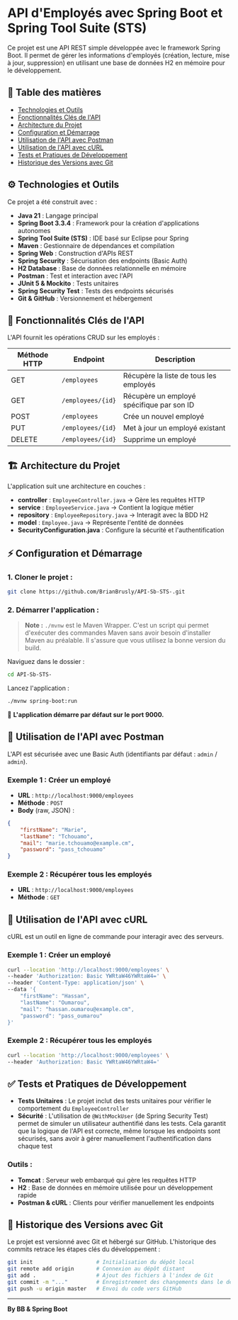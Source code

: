 # API d'Employés avec Spring Boot et Spring Tool Suite (STS)

Ce projet est une API REST simple développée avec le framework Spring Boot. Il permet de gérer les informations d'employés (création, lecture, mise à jour, suppression) en utilisant une base de données H2 en mémoire pour le développement.

## 📑 Table des matières

- [Technologies et Outils](#️-technologies-et-outils)
- [Fonctionnalités Clés de l'API](#-fonctionnalités-clés-de-lapi)
- [Architecture du Projet](#️-architecture-du-projet)
- [Configuration et Démarrage](#-configuration-et-démarrage)
- [Utilisation de l'API avec Postman](#-utilisation-de-lapi-avec-postman)
- [Utilisation de l'API avec cURL](#-utilisation-de-lapi-avec-curl)
- [Tests et Pratiques de Développement](#-tests-et-pratiques-de-développement)
- [Historique des Versions avec Git](#-historique-des-versions-avec-git)

## ⚙️ Technologies et Outils

Ce projet a été construit avec :

- **Java 21** : Langage principal
- **Spring Boot 3.3.4** : Framework pour la création d'applications autonomes
- **Spring Tool Suite (STS)** : IDE basé sur Eclipse pour Spring
- **Maven** : Gestionnaire de dépendances et compilation
- **Spring Web** : Construction d'APIs REST
- **Spring Security** : Sécurisation des endpoints (Basic Auth)
- **H2 Database** : Base de données relationnelle en mémoire
- **Postman** : Test et interaction avec l'API
- **JUnit 5 & Mockito** : Tests unitaires
- **Spring Security Test** : Tests des endpoints sécurisés
- **Git & GitHub** : Versionnement et hébergement

## 🚀 Fonctionnalités Clés de l'API

L'API fournit les opérations CRUD sur les employés :

| Méthode HTTP | Endpoint | Description |
|--------------|----------|-------------|
| GET | `/employees` | Récupère la liste de tous les employés |
| GET | `/employees/{id}` | Récupère un employé spécifique par son ID |
| POST | `/employees` | Crée un nouvel employé |
| PUT | `/employees/{id}` | Met à jour un employé existant |
| DELETE | `/employees/{id}` | Supprime un employé |

## 🏗️ Architecture du Projet

L'application suit une architecture en couches :

- **controller** : `EmployeeController.java` → Gère les requêtes HTTP
- **service** : `EmployeeService.java` → Contient la logique métier
- **repository** : `EmployeeRepository.java` → Interagit avec la BDD H2
- **model** : `Employee.java` → Représente l'entité de données
- **SecurityConfiguration.java** : Configure la sécurité et l'authentification

## ⚡ Configuration et Démarrage

### 1. Cloner le projet :
```bash
git clone https://github.com/BrianBrusly/API-Sb-STS-.git
```

### 2. Démarrer l'application :

> **Note :** `./mvnw` est le Maven Wrapper. C'est un script qui permet d'exécuter des commandes Maven sans avoir besoin d'installer Maven au préalable. Il s'assure que vous utilisez la bonne version du build.

Naviguez dans le dossier :
```bash
cd API-Sb-STS-
```

Lancez l'application :
```bash
./mvnw spring-boot:run
```

📌 **L'application démarre par défaut sur le port 9000.**

## 🧪 Utilisation de l'API avec Postman

L'API est sécurisée avec une Basic Auth (identifiants par défaut : `admin` / `admin`).

### Exemple 1 : Créer un employé
- **URL** : `http://localhost:9000/employees`
- **Méthode** : `POST`
- **Body** (raw, JSON) :
```json
{
    "firstName": "Marie",
    "lastName": "Tchouamo",
    "mail": "marie.tchouamo@example.cm",
    "password": "pass_tchouamo"
}
```

### Exemple 2 : Récupérer tous les employés
- **URL** : `http://localhost:9000/employees`
- **Méthode** : `GET`

## 🔗 Utilisation de l'API avec cURL

cURL est un outil en ligne de commande pour interagir avec des serveurs.

### Exemple 1 : Créer un employé
```bash
curl --location 'http://localhost:9000/employees' \
--header 'Authorization: Basic YWRtaW46YWRtaW4=' \
--header 'Content-Type: application/json' \
--data '{
    "firstName": "Hassan",
    "lastName": "Oumarou",
    "mail": "hassan.oumarou@example.cm",
    "password": "pass_oumarou"
}'
```

### Exemple 2 : Récupérer tous les employés
```bash
curl --location 'http://localhost:9000/employees' \
--header 'Authorization: Basic YWRtaW46YWRtaW4='
```

## ✅ Tests et Pratiques de Développement

- **Tests Unitaires** : Le projet inclut des tests unitaires pour vérifier le comportement du `EmployeeController`
- **Sécurité** : L'utilisation de `@WithMockUser` (de Spring Security Test) permet de simuler un utilisateur authentifié dans les tests. Cela garantit que la logique de l'API est correcte, même lorsque les endpoints sont sécurisés, sans avoir à gérer manuellement l'authentification dans chaque test

### Outils :
- **Tomcat** : Serveur web embarqué qui gère les requêtes HTTP
- **H2** : Base de données en mémoire utilisée pour un développement rapide
- **Postman & cURL** : Clients pour vérifier manuellement les endpoints

## 📜 Historique des Versions avec Git

Le projet est versionné avec Git et hébergé sur GitHub. L'historique des commits retrace les étapes clés du développement :

```bash
git init                    # Initialisation du dépôt local
git remote add origin       # Connexion au dépôt distant
git add .                   # Ajout des fichiers à l'index de Git
git commit -m "..."         # Enregistrement des changements dans le dépôt local
git push -u origin master   # Envoi du code vers GitHub
```

---

**By BB & Spring Boot**

